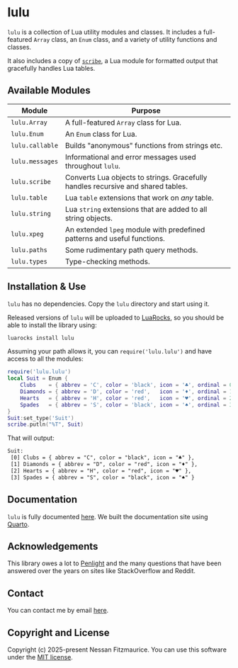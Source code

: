 # lulu

`lulu` is a collection of Lua utility modules and classes.
It includes a full-featured `Array` class, an `Enum` class, and a variety of utility functions and classes.

It also includes a copy of [`scribe`](https://nessan.github.io/scribe), a Lua module for formatted output that gracefully handles Lua tables.

## Available Modules

Module              | Purpose
------------------- | -----------------------------------------------------------------------------
`lulu.Array`        | A full-featured `Array` class for Lua.
`lulu.Enum`         | An `Enum` class for Lua.
`lulu.callable`     | Builds "anonymous" functions from strings etc.
`lulu.messages`     | Informational and error messages used throughout `lulu`.
`lulu.scribe`       | Converts Lua objects to strings. Gracefully handles recursive and shared tables.
`lulu.table`        | Lua `table` extensions that work on *any* table.
`lulu.string`       | Lua `string` extensions that are added to all string objects.
`lulu.xpeg`         | An extended `lpeg` module with predefined patterns and useful functions.
`lulu.paths`        | Some rudimentary path query methods.
`lulu.types`        | Type-checking methods.

## Installation & Use

`lulu` has no dependencies. Copy the `lulu` directory and start using it.

Released versions of `lulu` will be uploaded to [LuaRocks](https://luarocks.org), so you should be able to install the library using:

```bash
luarocks install lulu
```

Assuming your path allows it, you can `require('lulu.lulu')` and have access to all the modules:

```lua
require('lulu.lulu')
local Suit = Enum {
    Clubs    = { abbrev = 'C', color = 'black', icon = '♣', ordinal = 0 },
    Diamonds = { abbrev = 'D', color = 'red',   icon = '♦', ordinal = 1 },
    Hearts   = { abbrev = 'H', color = 'red',   icon = '♥', ordinal = 2 },
    Spades   = { abbrev = 'S', color = 'black', icon = '♠', ordinal = 3 }
}
Suit:set_type('Suit')
scribe.putln("%T", Suit)
```

That will output:

```txt
Suit:
 [0] Clubs = { abbrev = "C", color = "black", icon = "♣" },
 [1] Diamonds = { abbrev = "D", color = "red", icon = "♦" },
 [2] Hearts = { abbrev = "H", color = "red", icon = "♥" },
 [3] Spades = { abbrev = "S", color = "black", icon = "♠" }
```

## Documentation

`lulu` is fully documented [here](https://nessan.github.io/lulu/).
We built the documentation site using [Quarto](https://quarto.org).

## Acknowledgements

This library owes a lot to [Penlight](https://github.com/lunarmodules/Penlight) and the many questions that have been answered over the years on sites like StackOverflow and Reddit.

## Contact

You can contact me by email [here](mailto:nzznfitz+gh@icloud.com).

## Copyright and License

Copyright (c) 2025-present Nessan Fitzmaurice.
You can use this software under the [MIT license](https://opensource.org/license/mit).
